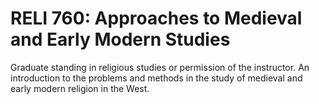 # RELI 760: Approaches to Medieval and Early Modern Studies

Graduate standing in religious studies or permission of the instructor. An introduction to the problems and methods in the study of medieval and early modern religion in the West.